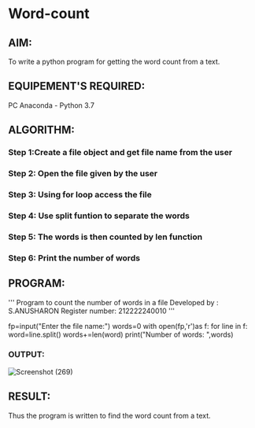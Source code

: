 # Word-count
## AIM:
To write a python program for getting the word count from a text.
## EQUIPEMENT'S REQUIRED: 
PC
Anaconda - Python 3.7
## ALGORITHM: 
### Step 1:Create a file object and get file name from the user
### Step 2: Open the file given by the user
### Step 3: Using for loop access the file
### Step 4: Use split funtion to separate the words
### Step 5: The words is then counted by len function
### Step 6: Print the number of words

## PROGRAM:
'''
Program to count the number of words in a file
Developed by : S.ANUSHARON
Register number: 212222240010
'''

fp=input("Enter the file name:")
words=0
with open(fp,'r')as f:
    for line in f:
        word=line.split()
        words+=len(word)
print("Number of words: ",words)

### OUTPUT:
![Screenshot (269)](https://github.com/Anusharonselva/Word-count/assets/119405600/552d3f7f-172a-4917-a1e5-5352b1b1b152)


## RESULT:
Thus the program is written to find the word count from a text.
